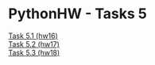 # PythonHW - Tasks 5
[Task 5.1 (hw16)](1/Task5.1.md)           
[Task 5.2 (hw17)](2/Task5.2.md)     
[Task 5.3 (hw18)](3/Task5.3.md)     